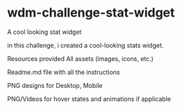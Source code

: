 # wdm-challenge-stat-widget
A cool looking stat widget

in this challenge, i created a cool-looking stats widget.

Resources provided
All assets (images, icons, etc.)

Readme.md file with all the instructions

PNG designs for Desktop, Mobile

PNG/Videos for hover states and animations if applicable
